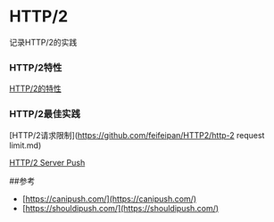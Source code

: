# HTTP/2

记录HTTP/2的实践

### HTTP/2特性
[HTTP/2的特性](https://github.com/feifeipan/HTTP2)

### HTTP/2最佳实践

[HTTP/2请求限制](https://github.com/feifeipan/HTTP2/http-2 request limit.md)

[HTTP/2 Server Push](https://github.com/feifeipan/HTTP2)

##参考
* [https://canipush.com/](https://canipush.com/)
* [https://shouldipush.com/](https://shouldipush.com/)
